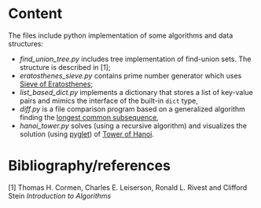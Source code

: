 # Content
The files include python implementation of some algorithms and data structures:
- *find_union_tree.py* includes tree implementation of find-union sets. The structure is described in [1];
- *eratosthenes_sieve.py* contains prime number generator which uses [Sieve of Eratosthenes](https://en.wikipedia.org/wiki/Sieve_of_Eratosthenes);
- *list_based_dict.py* implements a dictionary that stores a list of key-value pairs and mimics the interface of the built-in `dict` type,
- *diff.py* is a file comparison program based on a generalized algorithm finding the [longest common subsequence](https://en.wikipedia.org/wiki/Longest_common_subsequence),
- *hanoi_tower.py* solves (using a recursive algorithm) and visualizes the solution (using [pyglet](https://pyglet.org/)) of [Tower of Hanoi](https://en.wikipedia.org/wiki/Tower_of_Hanoi).

# Bibliography/references
[1] Thomas H. Cormen, Charles E. Leiserson, Ronald L. Rivest and Clifford Stein *Introduction to Algorithms*
